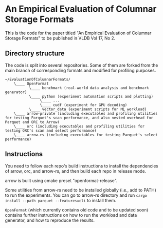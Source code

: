 # An Empirical Evaluation of Columnar Storage Formats

This is the code for the paper titled "An Empirical Evaluation of Columnar Storage Formats" to be published in VLDB Vol 17, No 2.

## Directory structure

The code is split into several repositories. Some of them are forked from the main branch of corresponding formats and modified for profiling purposes.

```
~/EvaluationOfColumnarFormats/
    \____ OpenFormat 
           \____ benchmark (real-world data analysis and benchmark generator)
           \____ python (experiment automation scripts and plotting)
                \____ ...
                \____ cudf (experiment for GPU decoding)
           \____ vector_data (experiment scripts for ML workload)
    \____ arrow-private (including executables and profiling utilities for testing Parquet's scan performance, and also nested overhead for Parquet and ORC to Arrow)
    \____ orc (including executables and profiling utilities for testing ORC's scan and select performance)
    \____ arrow-rs (including executables for testing Parquet's select performance)
```

## Instructions

You need to follow each repo's build instructions to install the dependencies of arrow, orc, and arrow-rs, and then build each repo in release mode.

arrow is built using cmake preset "openformat-release".

Some utilities from arrow-rs need to be installed globally (i.e., add to PATH) to run the experiments. You can go to arrow-rs directory and run `cargo install --path parquet --features=cli` to install them.

`OpenFormat` (which currently contains old code and to be updated soon) contains further instructions on how to run the workload and data generator, and how to reproduce the results.
